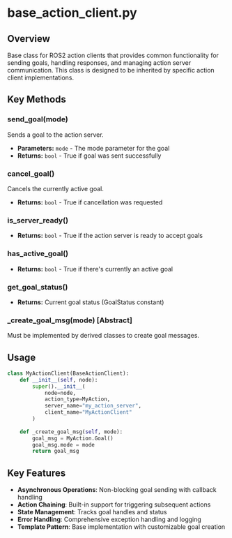 # base_action_client.py

## Overview
Base class for ROS2 action clients that provides common functionality for sending goals, handling responses, and managing action server communication. This class is designed to be inherited by specific action client implementations.

## Key Methods

### send_goal(mode)
Sends a goal to the action server.
- **Parameters:** `mode` - The mode parameter for the goal
- **Returns:** `bool` - True if goal was sent successfully

### cancel_goal()
Cancels the currently active goal.
- **Returns:** `bool` - True if cancellation was requested

### is_server_ready()
- **Returns:** `bool` - True if the action server is ready to accept goals

### has_active_goal()
- **Returns:** `bool` - True if there's currently an active goal

### get_goal_status()
- **Returns:** Current goal status (GoalStatus constant)

### _create_goal_msg(mode) [Abstract]
Must be implemented by derived classes to create goal messages.

## Usage
```python
class MyActionClient(BaseActionClient):
    def __init__(self, node):
        super().__init__(
            node=node,
            action_type=MyAction,
            server_name="my_action_server",
            client_name="MyActionClient"
        )
    
    def _create_goal_msg(self, mode):
        goal_msg = MyAction.Goal()
        goal_msg.mode = mode
        return goal_msg
```

## Key Features
- **Asynchronous Operations**: Non-blocking goal sending with callback handling
- **Action Chaining**: Built-in support for triggering subsequent actions
- **State Management**: Tracks goal handles and status
- **Error Handling**: Comprehensive exception handling and logging
- **Template Pattern**: Base implementation with customizable goal creation